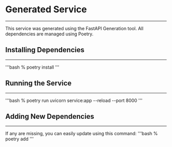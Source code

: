 # Generated Service

---

This service was generated using the FastAPI Generation tool. All dependencies are managed using Poetry.

## Installing Dependencies

---

'''bash
% poetry install
'''

## Running the Service

---

'''bash
% poetry run uvicorn service:app --reload --port 8000
'''

## Adding New Dependencies

---

If any are missing, you can easily update using this command:
'''bash
% poetry add <package-name>
'''